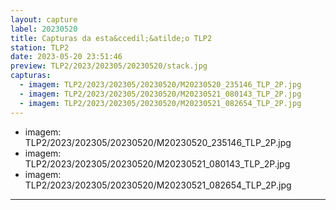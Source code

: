 ```yaml
---
layout: capture
label: 20230520
title: Capturas da esta&ccedil;&atilde;o TLP2
station: TLP2
date: 2023-05-20 23:51:46
preview: TLP2/2023/202305/20230520/stack.jpg
capturas:
  - imagem: TLP2/2023/202305/20230520/M20230520_235146_TLP_2P.jpg
  - imagem: TLP2/2023/202305/20230520/M20230521_080143_TLP_2P.jpg
  - imagem: TLP2/2023/202305/20230520/M20230521_082654_TLP_2P.jpg
---
```

  - imagem: TLP2/2023/202305/20230520/M20230520_235146_TLP_2P.jpg
  - imagem: TLP2/2023/202305/20230520/M20230521_080143_TLP_2P.jpg
  - imagem: TLP2/2023/202305/20230520/M20230521_082654_TLP_2P.jpg
---
